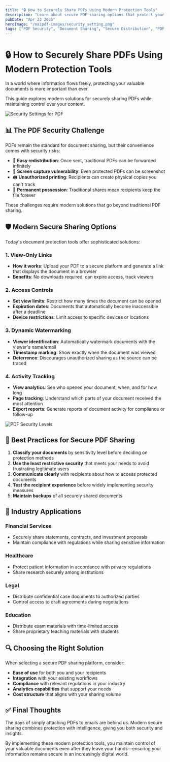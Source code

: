 ```yaml
---
title: "🔒 How to Securely Share PDFs Using Modern Protection Tools"
description: "Learn about secure PDF sharing options that protect your documents while maintaining control over who views them and how they're used."
pubDate: "Apr 23 2025"
heroImage: "/maipdf-images/security_setting.png"
tags: ["PDF Security", "Document Sharing", "Secure Distribution", "PDF Protection"]
---
```


# 🔒 How to Securely Share PDFs Using Modern Protection Tools

<div class="intro-panel">
  <p>In a world where information flows freely, protecting your valuable documents is more important than ever.</p>
  <p>This guide explores modern solutions for securely sharing PDFs while maintaining control over your content.</p>
</div>

![Security Settings for PDF](/maipdf-images/security_setting.png)

## 📊 The PDF Security Challenge

PDFs remain the standard for document sharing, but their convenience comes with security risks:

- 🔄 **Easy redistribution**: Once sent, traditional PDFs can be forwarded infinitely
- 📸 **Screen capture vulnerability**: Even protected PDFs can be screenshot
- 🖨️ **Unauthorized printing**: Recipients can create physical copies you can't track
- 💾 **Permanent possession**: Traditional shares mean recipients keep the file forever

These challenges require modern solutions that go beyond traditional PDF sharing.

## 🛡️ Modern Secure Sharing Options

Today's document protection tools offer sophisticated solutions:

### 1. View-Only Links

- **How it works**: Upload your PDF to a secure platform and generate a link that displays the document in a browser
- **Benefits**: No downloads required, can expire access, track viewers

### 2. Access Controls

- **Set view limits**: Restrict how many times the document can be opened
- **Expiration dates**: Documents that automatically become inaccessible after a deadline
- **Device restrictions**: Limit access to specific devices or locations

### 3. Dynamic Watermarking

- **Viewer identification**: Automatically watermark documents with the viewer's name/email
- **Timestamp marking**: Show exactly when the document was viewed
- **Deterrence**: Discourages unauthorized sharing as the source can be traced

### 4. Activity Tracking

- **View analytics**: See who opened your document, when, and for how long
- **Page tracking**: Understand which parts of your document received the most attention
- **Export reports**: Generate reports of document activity for compliance or follow-up

![PDF Security Levels](/maipdf-images/security_level_in_pdf_setting.png)

## 🌟 Best Practices for Secure PDF Sharing

1. **Classify your documents** by sensitivity level before deciding on protection methods
2. **Use the least restrictive security** that meets your needs to avoid frustrating legitimate users
3. **Communicate clearly** with recipients about how to access protected documents
4. **Test the recipient experience** before widely implementing security measures
5. **Maintain backups** of all securely shared documents

## 💼 Industry Applications

### Financial Services
- Securely share statements, contracts, and investment proposals
- Maintain compliance with regulations while sharing sensitive information

### Healthcare
- Protect patient information in accordance with privacy regulations
- Share research securely among institutions

### Legal
- Distribute confidential case documents to authorized parties
- Control access to draft agreements during negotiations

### Education
- Distribute exam materials with time-limited access
- Share proprietary teaching materials with students

## 🔍 Choosing the Right Solution

When selecting a secure PDF sharing platform, consider:

- **Ease of use** for both you and your recipients
- **Integration** with your existing workflows
- **Compliance** with relevant regulations in your industry
- **Analytics capabilities** that support your needs
- **Cost structure** that aligns with your sharing volume

## ✅ Final Thoughts

The days of simply attaching PDFs to emails are behind us. Modern secure sharing combines protection with intelligence, giving you both security and insights.

By implementing these modern protection tools, you maintain control of your valuable documents even after they leave your hands—ensuring your information remains secure in an increasingly digital world.
